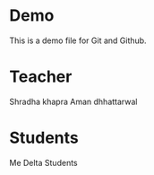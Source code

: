 # Demo
This is a demo file for Git and Github.

# Teacher
Shradha khapra
Aman dhhattarwal

# Students
Me
Delta Students